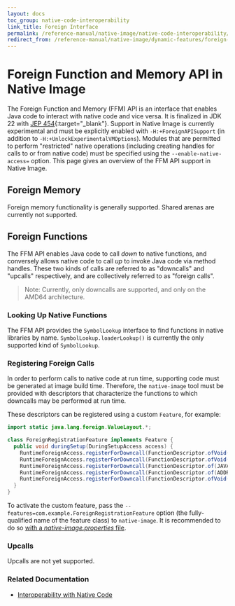 ```yaml
---
layout: docs
toc_group: native-code-interoperability
link_title: Foreign Interface
permalink: /reference-manual/native-image/native-code-interoperability/foreign-interface/
redirect_from: /reference-manual/native-image/dynamic-features/foreign-interface/
---
```


# Foreign Function and Memory API in Native Image

The Foreign Function and Memory (FFM) API is an interface that enables Java code to interact with native code and vice versa.
It is finalized in JDK 22 with [JEP 454](https://openjdk.org/jeps/454){:target="_blank"}.
Support in Native Image is currently experimental and must be explicitly enabled with `-H:+ForeignAPISupport` (in addition to `-H:+UnlockExperimentalVMOptions`).
Modules that are permitted to perform "restricted" native operations (including creating handles for calls to or from native code) must be specified using the `--enable-native-access=` option.
This page gives an overview of the FFM API support in Native Image.

## Foreign Memory

Foreign memory functionality is generally supported. 
Shared arenas are currently not supported.

## Foreign Functions

The FFM API enables Java code to call _down_ to native functions, and conversely allows native code to call _up_ to invoke Java code via method handles.
These two kinds of calls are referred to as "downcalls" and "upcalls" respectively, and are collectively referred to as "foreign calls".

> Note: Currently, only downcalls are supported, and only on the AMD64 architecture.

### Looking Up Native Functions

The FFM API provides the `SymbolLookup` interface to find functions in native libraries by name.
`SymbolLookup.loaderLookup()` is currently the only supported kind of `SymbolLookup`.

### Registering Foreign Calls

In order to perform calls to native code at run time, supporting code must be generated at image build time.
Therefore, the `native-image` tool must be provided with descriptors that characterize the functions to which downcalls may be performed at run time.

These descriptors can be registered using a custom `Feature`, for example:
```java
import static java.lang.foreign.ValueLayout.*;

class ForeignRegistrationFeature implements Feature { 
  public void duringSetup(DuringSetupAccess access) {
    RuntimeForeignAccess.registerForDowncall(FunctionDescriptor.ofVoid());
    RuntimeForeignAccess.registerForDowncall(FunctionDescriptor.ofVoid(), Linker.Option.isTrivial());
    RuntimeForeignAccess.registerForDowncall(FunctionDescriptor.of(JAVA_INT, JAVA_INT, JAVA_INT));
    RuntimeForeignAccess.registerForDowncall(FunctionDescriptor.of(ADDRESS, JAVA_INT, JAVA_INT), Linker.Option.firstVariadicArg(1));
    RuntimeForeignAccess.registerForDowncall(FunctionDescriptor.ofVoid(JAVA_INT), Linker.Option.captureCallState("errno"));
  }
}
```
To activate the custom feature, pass the `--features=com.example.ForeignRegistrationFeature` option (the fully-qualified name of the feature class) to `native-image`.
It is recommended to do so [with a _native-image.properties_ file](BuildConfiguration.md#embed-a-configuration-file).

### Upcalls

Upcalls are not yet supported.

### Related Documentation

- [Interoperability with Native Code](InteropWithNativeCode.md)